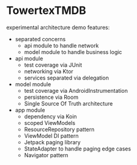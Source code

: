 # TowertexTMDB
experimental architecture demo
features: 
- separated concerns
  - api module to handle network
  - model module to handle business logic
- api module 
  - test coverage via JUnit
  - networking via Ktor
  - services separated via delegation
- model module
  - test coverage via AndroidInstrumentation
  - persistence via Room
  - Single Source Of Truth architecture
- app module
  - dependency via Koin
  - scoped ViewModels
  - ResourceRepository pattern
  - ViewModel DI pattern 
  - Jetpack paging library
  - StateAdapter to handle paging edge cases
  - Navigator pattern